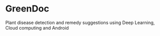 # GreenDoc
 Plant disease detection and remedy suggestions using Deep Learning, Cloud computing and Android
